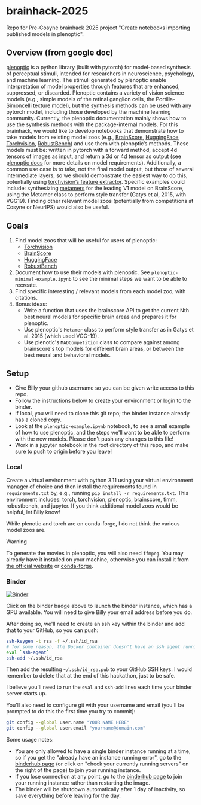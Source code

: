 # brainhack-2025

Repo for Pre-Cosyne brainhack 2025 project "Create notebooks importing published models in plenoptic".

## Overview (from google doc)

[plenoptic](https://plenoptic.org/) is a python library (built with pytorch) for model-based synthesis of perceptual stimuli, intended for researchers in neuroscience, psychology, and machine learning. The stimuli generated by plenoptic enable interpretation of model properties through features that are enhanced, suppressed, or discarded. Plenoptic contains a variety of vision science models (e.g., simple models of the retinal ganglion cells, the Portilla-Simoncelli texture model), but the synthesis methods can be used with any pytorch model, including those developed by the machine learning community. Currently, the plenoptic documentation mainly shows how to use the synthesis methods with the package-internal models. For this brainhack, we would like to develop notebooks that demonstrate how to take models from existing model zoos (e.g., [BrainScore](https://www.brain-score.org/tutorials/models/quickstart), [HuggingFace](https://huggingface.co/models?pipeline_tag=image-classification&sort=trending), [Torchvision](https://pytorch.org/vision/stable/models.html), [RobustBench](https://github.com/RobustBench/robustbench?tab=readme-ov-file#model-zoo-quick-tour)) and use them with plenoptic’s methods. These models must be: written in pytorch with a forward method, accept 4d tensors of images as input, and return a 3d or 4d tensor as output (see [plenoptic docs](https://docs.plenoptic.org/docs/branch/main/models.html) for more details on model requirements). Additionally, a common use case is to take, not the final model output, but those of several intermediate layers, so we should demonstrate the easiest way to do this, potentially using [torchvision’s feature extractor](https://pytorch.org/vision/stable/feature_extraction.html). Specific examples could include: synthesizing [metamers](https://docs.plenoptic.org/docs/branch/main/tutorials/intro/06_Metamer.html) for the leading V1 model on BrainScore, using the Metamer class to perform style transfer (Gatys et al, 2015, with VGG19). Finding other relevant model zoos (potentially from competitions at Cosyne or NeurIPS) would also be useful.

## Goals

1. Find model zoos that will be useful for users of plenoptic:
   - [Torchvision](https://pytorch.org/vision/stable/models.html)
   - [BrainScore](https://www.brain-score.org/tutorials/models/quickstart)
   - [HuggingFace](https://huggingface.co/models?pipeline_tag=image-classification&sort=trending)
   - [RobustBench](https://github.com/RobustBench/robustbench?tab=readme-ov-file#model-zoo-quick-tour)
2. Document how to use their models with plenoptic. See `plenoptic-minimal-example.ipynb` to see the minimal steps we want to be able to recreate.
3. Find specific interesting / relevant models from each model zoo, with citations.
4. Bonus ideas:
    - Write a function that uses the brainscore API to get the current Nth best neural models for specific brain areas and prepares it for plenoptic.
    - Use plenoptic's `Metamer` class to perform style transfer as in Gatys et al. 2015 (which used VGG-19).
    - Use plenotic's `MADCompetition` class to compare against among brainscore's top models for different brain areas, or between the best neural and behavioral models.

## Setup 

- Give Billy your github username so you can be given write access to this repo.
- Follow the instructions below to create your environment or login to the binder.
- If local, you will need to clone this git repo; the binder instance already has a cloned copy.
- Look at the `plenoptic-example.ipynb` notebook, to see a small example of how to use plenoptic, and the steps we'll want to be able to perform with the new models. Please don't push any changes to this file!
- Work in a jupyter notebook in the root directory of this repo, and make sure to push to origin before you leave!

### Local

Create a virtual environment with python 3.11 using your virtual environment manager of choice and then install the requirements found in `requirements.txt` by, e.g., running `pip install -r requirements.txt`. This environment includes: torch, torchvision, plenoptic, brainscore, timm, robustbench, and jupyter. If you think additional model zoos would be helpful, let Billy know!

While plenotic and torch are on conda-forge, I do not think the various model zoos are.

> [!WARNING]
> To generate the movies in plenoptic, you will also need `ffmpeg`. You may already have it installed on your machine, otherwise you can install it from [the official website](https://ffmpeg.org/download.html) or [conda-forge](https://anaconda.org/conda-forge/ffmpeg).

### Binder

[![Binder](https://mybinder.org/badge_logo.svg)](https://binder.flatironinstitute.org/v2/user/wbroderick/brainhack2025)

Click on the binder badge above to launch the binder instance, which has a GPU available. You will need to give Billy your email address before you do.

After doing so, we'll need to create an ssh key within the binder and add that to your GitHub, so you can push:

```sh
ssh-keygen -t rsa -f ~/.ssh/id_rsa
# for some reason, the Docker container doesn't have an ssh agent running by default
eval `ssh-agent`
ssh-add ~/.ssh/id_rsa
```

Then add the resulting `~/.ssh/id_rsa.pub` to your GitHub SSH keys. I would remember to delete that at the end of this hackathon, just to be safe.

I believe you'll need to run the `eval` and `ssh-add` lines each time your binder server starts up.

You'll also need to configure git with your username and email (you'll be prompted to do this the first time you try to commit):

``` sh
git config --global user.name "YOUR NAME HERE"
git config --global user.email "yourname@domain.com"
```

Some usage notes:

- You are only allowed to have a single binder instance running at a time, so if you get the "already have an instance running error", go to the [binderhub page](https://binder.flatironinstitute.org/hub/hub/home) (or click on "check your currently running servers" on the right of the page) to join your running instance.
- If you lose connection at any point, go to the [binderhub page](https://binder.flatironinstitute.org/hub/hub/home) to join your running instance rather than restarting the image.
- The binder will be shutdown automatically after 1 day of inactivity, so save everything before leaving for the day.
